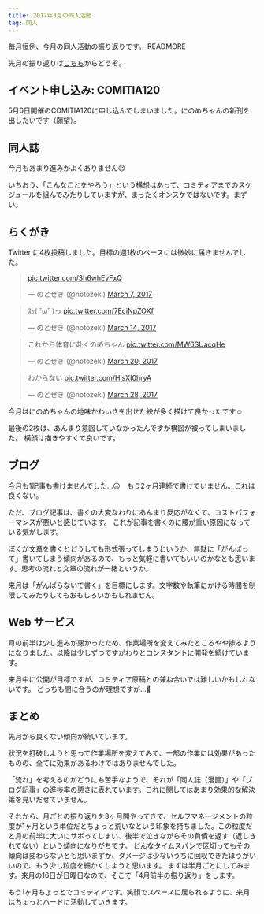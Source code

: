 ```yaml
---
title: 2017年3月の同人活動
tag: 同人
---
```


毎月恒例、今月の同人活動の振り返りです。
READMORE

先月の振り返りは[こちら](/blog/monthly-review-2017-02)からどうぞ。


## イベント申し込み: COMITIA120

5月6日開催のCOMITIA120に申し込んでしまいました。にのめちゃんの新刊を出したいです（願望）。


## 同人誌

今月もあまり進みがよくありません😔

いちおう、「こんなことをやろう」という構想はあって、コミティアまでのスケジュールを組んでみたりしていますが、まったくオンスケではないです。まずい。


## らくがき

Twitter に4枚投稿しました。目標の週1枚のペースには微妙に届きませんでした。

<div class="row">
<div class="col-sm-6 col-md-4">
<blockquote class="twitter-tweet" data-lang="en"><p lang="und" dir="ltr"><a href="https://t.co/3h6whEvFxQ">pic.twitter.com/3h6whEvFxQ</a></p>&mdash; のとぜき (@notozeki) <a href="https://twitter.com/notozeki/status/839122274896621568">March 7, 2017</a></blockquote>
</div>
<div class="col-sm-6 col-md-4">
<blockquote class="twitter-tweet" data-lang="en"><p lang="ja" dir="ltr">ｽｯ(  ˘ω˘ )っ <a href="https://t.co/7EciNpZOXf">pic.twitter.com/7EciNpZOXf</a></p>&mdash; のとぜき (@notozeki) <a href="https://twitter.com/notozeki/status/841688556527480832">March 14, 2017</a></blockquote>
</div>
<div class="col-sm-6 col-md-4">
<blockquote class="twitter-tweet" data-lang="en"><p lang="ja" dir="ltr">これから体育に赴くのめちゃん <a href="https://t.co/MW6SUacqHe">pic.twitter.com/MW6SUacqHe</a></p>&mdash; のとぜき (@notozeki) <a href="https://twitter.com/notozeki/status/843860930899333121">March 20, 2017</a></blockquote>
</div>
<div class="col-sm-6 col-md-4">
<blockquote class="twitter-tweet" data-conversation="none" data-lang="en"><p lang="ja" dir="ltr">わからない <a href="https://t.co/HlsXI0hryA">pic.twitter.com/HlsXI0hryA</a></p>&mdash; のとぜき (@notozeki) <a href="https://twitter.com/notozeki/status/846748231233024000">March 28, 2017</a></blockquote>
</div>
</div>

今月はにのめちゃんの地味かわいさを出せた絵が多く描けて良かったです☺️

最後の2枚は、あんまり意図していなかったんですが構図が被ってしまいました。
横顔は描きやすくて良いです。


## ブログ

今月も1記事も書けませんでした…😔　もう2ヶ月連続で書けていません。これは良くない。

ただ、ブログ記事は、書くの大変なわりにあんまり反応がなくて、コストパフォーマンスが悪いと感じています。
これが記事を書くのに腰が重い原因になっている気がします。

ぼくが文章を書くとどうしても形式張ってしまうというか、無駄に「がんばって」書いてしまう傾向があるので、もっと気軽に書いてもいいのかなとも思います。思考の流れと文章の流れが一緒というか。

来月は「がんばらないで書く」を目標にします。文字数や執筆にかける時間を制限してみたりしてもおもしろいかもしれません。


## Web サービス

月の前半は少し進みが悪かったため、作業場所を変えてみたところやや捗るようになりました。以降は少しずつですがわりとコンスタントに開発を続けています。

来月中に公開が目標ですが、コミティア原稿との兼ね合いでは難しいかもしれないです。
どっちも間に合うのが理想ですが…🤔


## まとめ

先月から良くない傾向が続いています。

状況を打破しようと思って作業場所を変えてみて、一部の作業には効果があったものの、全てに効果があるわけではありませんでした。

「流れ」を考えるのがどうにも苦手なようで、それが「同人誌（漫画）」や「ブログ記事」の進捗率の悪さに表れています。これに関してはあまり効果的な解決策を見いだせていません。

それから、月ごとの振り返りを3ヶ月間やってきて、セルフマネージメントの粒度が1ヶ月という単位だとちょっと荒いなという印象を持ちました。この粒度だと月の前半に大いにサボってしまい、後半で泣きながらその負債を返す（返しきれてない）という傾向になりがちです。
どんなタイムスパンで区切ってもその傾向は変わらないとも思いますが、ダメージは少ないうちに回収できたほうがいいので、もう少し粒度を細かくしようと思います。
まずは半月ごとにしてみます。来月の16日が日曜日なので、そこで「4月前半の振り返り」をします。

もう1ヶ月ちょっとでコミティアです。笑顔でスペースに居られるように、来月はちょっとハードに活動していきます。
